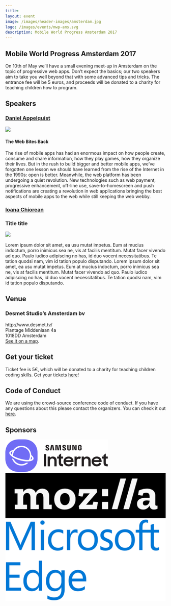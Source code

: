 ```yaml
---
title:  
layout: event
image: /images/header-images/amsterdam.jpg
logo: /images/events/mwp-ams.svg
description: Mobile World Progress Amsterdam 2017 
---
```

<div class="event-well">
    <h2>Mobile World Progress Amsterdam 2017</h2>
    <p>On 10th of May we’ll have a small evening meet-up in Amsterdam on the topic of progressive web apps. Don’t expect the basics; our two speakers aim to take you well beyond that with some advanced tips and tricks. The entrance fee will be 5 euros, and proceeds will be donated to a charity for teaching children how to program.</p>
    <div class="event-well-item">
        <h2>Speakers</h2>
    </div>
    <div class="event-well-item">
        <h3><a href="https://twitter.com/torgo">Daniel Appelquist</a></h3>
        <img src="https://mobcon.com/wp-content/uploads/2017/01/Daniel-Appelquist.jpg" class="speaker-pic">
        <h4>The Web Bites Back</h4>
        <p>The rise of mobile apps has had an enormous impact on how people create, consume and share information, how they play games, how they organize their lives. But in the rush to build bigger and better mobile apps, we’ve forgotten one lesson we should have learned from the rise of the Internet in the 1990s: open is better. Meanwhile, the web platform has been undergoing a quiet revolution. New technologies such as web payment, progressive enhancement, off-line use, save-to-homescreen and push notifications are creating a revolution in web applications bringing the best aspects of mobile apps to the web while still keeping the web webby.</p>
    <div class="event-well-item"><h3><a href="https://twitter.com/ioana_cis">Ioana Chiorean</a></h3>
        <h3>Title title</h3>
        <img src="https://pbs.twimg.com/profile_images/798036990461624321/DckqjgK9.jpg" class="speaker-pic">
        <p>Lorem ipsum dolor sit amet, ea usu mutat impetus. Eum at mucius indoctum, porro inimicus sea ne, vis at facilis mentitum. Mutat facer vivendo ad quo. Paulo iudico adipiscing no has, id duo vocent necessitatibus. Te tation quodsi nam, vim id tation populo disputando. Lorem ipsum dolor sit amet, ea usu mutat impetus. Eum at mucius indoctum, porro inimicus sea ne, vis at facilis mentitum. Mutat facer vivendo ad quo. Paulo iudico adipiscing no has, id duo vocent necessitatibus. Te tation quodsi nam, vim id tation populo disputando.</p>
    </div>
    <div class="event-well-item"><h2>Venue</h2>
        <h3>Desmet Studio’s Amsterdam bv</h3>
        http://www.desmet.tv/ <br>
        Plantage Middenlaan 4a<br>
        1018DD Amsterdam<br>
        <a href="https://goo.gl/maps/aGvU81pBaG62">See it on a map</a>.
    </div>
    <div class="event-well-item">
        <h2>Get your ticket</h2>
        <p>Ticket fee is 5€, which will be donated to a charity for teaching children coding skills. Get your tickets <a href="https://webconferences.paydro.com/pwa-meet-up">here</a>!</p>
    </div>
    <div class="event-well-item">
        <h2>Code of Conduct</h2>
        <p>We are using the crowd-source conference code of conduct. If you have any questions about this please contact the organizers. You can check it out <a href="http://confcodeofconduct.com/">here</a>.</p>
    </div>
    <div>
        <h2>Sponsors</h2>
        <a href="https://samsunginter.net/"><img src="/images/assets/samsunginternetlogo.png" class="sponsor-logo"></a>
        <a href="https://mozilla.org"><img src="/images/assets/mozlogo.jpg" class="sponsor-logo"></a>
        <a href="https://developer.microsoft.com/en-us/microsoft-edge/"><img src="/images/assets/edgelogo.png" class="sponsor-logo"></a>
    </div>
</div>